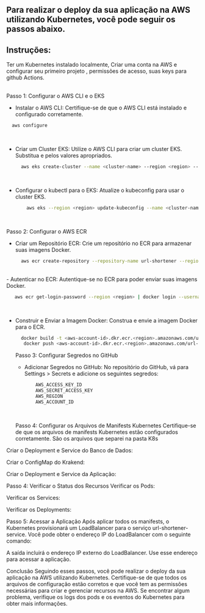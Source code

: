 ## Para realizar o deploy da sua aplicação na AWS utilizando Kubernetes, você pode seguir os passos abaixo.
      
  ## Instruções:  
   Ter um Kubernetes instalado localmente, Criar uma conta na AWS e configurar seu primeiro projeto , permissões de acesso, suas keys para github Actions.       
  <br>   
  
  Passo 1: Configurar o AWS CLI e o EKS
      
  - Instalar o AWS CLI:
  Certifique-se de que o AWS CLI está instalado e configurado corretamente.

   ```bash
     aws configure
   ```

<br>

   - Criar um Cluster EKS:
     Utilize o AWS CLI para criar um cluster EKS. Substitua <cluster-name> e <region> pelos valores apropriados.

      ```bash
        aws eks create-cluster --name <cluster-name> --region <region> --role-arn <role-arn> --resources-vpc-config subnetIds=<subnet-ids>,securityGroupIds=<security-group-          ids>
      ```

<br>

   - Configurar o kubectl para o EKS:
      Atualize o kubeconfig para usar o cluster EKS.

       ```bash
           aws eks --region <region> update-kubeconfig --name <cluster-name>
       ```
       <br>


Passo 2: Configurar o AWS ECR

   - Criar um Repositório ECR:
      Crie um repositório no ECR para armazenar suas imagens Docker.

     ```bash
       aws ecr create-repository --repository-name url-shortener --region <region>
     ```
     
<br>
 - Autenticar no ECR:
       Autentique-se no ECR para poder enviar suas imagens Docker.
     
   ```bash
      aws ecr get-login-password --region <region> | docker login --username AWS --password-stdin <aws-account-id>.dkr.ecr.<region>.amazonaws.com  
   ```
<br>
      
 - Construir e Enviar a Imagem Docker:
      Construa e envie a imagem Docker para o ECR.

   ```bash
     docker build -t <aws-account-id>.dkr.ecr.<region>.amazonaws.com/url-shortener:latest .
      docker push <aws-account-id>.dkr.ecr.<region>.amazonaws.com/url-shortener:latest
    ```
   

   Passo 3: Configurar Segredos no GitHub
   
      - Adicionar Segredos no GitHub:
            No repositório do GitHub, vá para Settings > Secrets e adicione os seguintes segredos:

        ```bash
            AWS_ACCESS_KEY_ID
            AWS_SECRET_ACCESS_KEY
            AWS_REGION
            AWS_ACCOUNT_ID
        ```
        <br>

   Passo 4: Configurar os Arquivos de Manifests Kubernetes
      Certifique-se de que os arquivos de manifests Kubernetes estão configurados corretamente. 
      São os arquivos que separei na pasta K8s
   

Criar o Deployment e Service do Banco de Dados:

Criar o ConfigMap do Krakend:

Criar o Deployment e Service da Aplicação:

Passo 4: Verificar o Status dos Recursos
Verificar os Pods:

Verificar os Services:

Verificar os Deployments:

Passo 5: Acessar a Aplicação
Após aplicar todos os manifests, o Kubernetes provisionará um LoadBalancer para o serviço url-shortener-service. Você pode obter o endereço IP do LoadBalancer com o seguinte comando:

A saída incluirá o endereço IP externo do LoadBalancer. Use esse endereço para acessar a aplicação.

Conclusão
Seguindo esses passos, você pode realizar o deploy da sua aplicação na AWS utilizando Kubernetes. Certifique-se de que todos os arquivos de configuração estão corretos e que você tem as permissões necessárias para criar e gerenciar recursos na AWS. Se encontrar algum problema, verifique os logs dos pods e os eventos do Kubernetes para obter mais informações.

